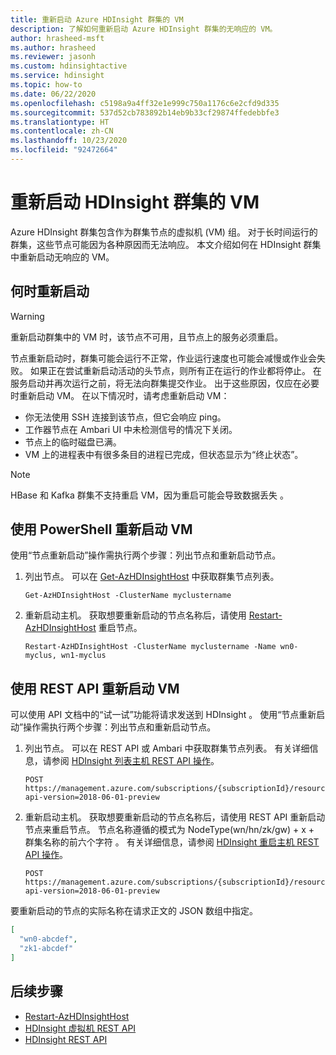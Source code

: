 ```yaml
---
title: 重新启动 Azure HDInsight 群集的 VM
description: 了解如何重新启动 Azure HDInsight 群集的无响应的 VM。
author: hrasheed-msft
ms.author: hrasheed
ms.reviewer: jasonh
ms.custom: hdinsightactive
ms.service: hdinsight
ms.topic: how-to
ms.date: 06/22/2020
ms.openlocfilehash: c5198a9a4ff32e1e999c750a1176c6e2cfd9d335
ms.sourcegitcommit: 537d52cb783892b14eb9b33cf29874ffedebbfe3
ms.translationtype: HT
ms.contentlocale: zh-CN
ms.lasthandoff: 10/23/2020
ms.locfileid: "92472664"
---
```

# <a name="reboot-vms-for-hdinsight-clusters"></a>重新启动 HDInsight 群集的 VM

Azure HDInsight 群集包含作为群集节点的虚拟机 (VM) 组。 对于长时间运行的群集，这些节点可能因为各种原因而无法响应。 本文介绍如何在 HDInsight 群集中重新启动无响应的 VM。

## <a name="when-to-reboot"></a>何时重新启动

> [!WARNING]
> 重新启动群集中的 VM 时，该节点不可用，且节点上的服务必须重启。

节点重新启动时，群集可能会运行不正常，作业运行速度也可能会减慢或作业会失败。 如果正在尝试重新启动活动的头节点，则所有正在运行的作业都将停止。 在服务启动并再次运行之前，将无法向群集提交作业。 出于这些原因，仅应在必要时重新启动 VM。 在以下情况时，请考虑重新启动 VM：

- 你无法使用 SSH 连接到该节点，但它会响应 ping。
- 工作器节点在 Ambari UI 中未检测信号的情况下关闭。
- 节点上的临时磁盘已满。
- VM 上的进程表中有很多条目的进程已完成，但状态显示为“终止状态”。

> [!NOTE]
> HBase 和 Kafka 群集不支持重启 VM，因为重启可能会导致数据丢失 。

## <a name="use-powershell-to-reboot-vms"></a>使用 PowerShell 重新启动 VM

使用“节点重新启动”操作需执行两个步骤：列出节点和重新启动节点。

1. 列出节点。 可以在 [Get-AzHDInsightHost](https://docs.microsoft.com/powershell/module/az.hdinsight/get-azhdinsighthost) 中获取群集节点列表。

      ```
      Get-AzHDInsightHost -ClusterName myclustername
      ```

1. 重新启动主机。 获取想要重新启动的节点名称后，请使用 [Restart-AzHDInsightHost](https://docs.microsoft.com/powershell/module/az.hdinsight/restart-azhdinsighthost) 重启节点。

      ```
      Restart-AzHDInsightHost -ClusterName myclustername -Name wn0-myclus, wn1-myclus
      ```

## <a name="use-a-rest-api-to-reboot-vms"></a>使用 REST API 重新启动 VM

可以使用 API 文档中的“试一试”功能将请求发送到 HDInsight 。 使用“节点重新启动”操作需执行两个步骤：列出节点和重新启动节点。

1. 列出节点。 可以在 REST API 或 Ambari 中获取群集节点列表。 有关详细信息，请参阅 [HDInsight 列表主机 REST API 操作](https://docs.microsoft.com/rest/api/hdinsight/virtualmachines/listhosts)。

    ```
    POST https://management.azure.com/subscriptions/{subscriptionId}/resourceGroups/{resourceGroupName}/providers/Microsoft.HDInsight/clusters/{clusterName}/listHosts?api-version=2018-06-01-preview
    ```

1. 重新启动主机。 获取想要重新启动的节点名称后，请使用 REST API 重新启动节点来重启节点。 节点名称遵循的模式为 NodeType(wn/hn/zk/gw) + x + 群集名称的前六个字符  。 有关详细信息，请参阅 [HDInsight 重启主机 REST API 操作](https://docs.microsoft.com/rest/api/hdinsight/virtualmachines/restarthosts)。

    ```
    POST https://management.azure.com/subscriptions/{subscriptionId}/resourceGroups/{resourceGroupName}/providers/Microsoft.HDInsight/clusters/{clusterName}/restartHosts?api-version=2018-06-01-preview
    ```

要重新启动的节点的实际名称在请求正文的 JSON 数组中指定。

```json
[
  "wn0-abcdef",
  "zk1-abcdef"
]
```

## <a name="next-steps"></a>后续步骤

* [Restart-AzHDInsightHost](https://docs.microsoft.com/powershell/module/az.hdinsight/restart-azhdinsighthost)
* [HDInsight 虚拟机 REST API](https://docs.microsoft.com/rest/api/hdinsight/virtualmachines)
* [HDInsight REST API](https://docs.microsoft.com/rest/api/hdinsight/)
